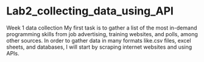 # Lab2_collecting_data_using_API
Week 1 data collection
My first task is to gather a list of the most in-demand programming skills from job advertising, training websites, and polls, among other sources. In order to gather data in many formats like.csv files, excel sheets, and databases, I will start by scraping internet websites and using APIs.
